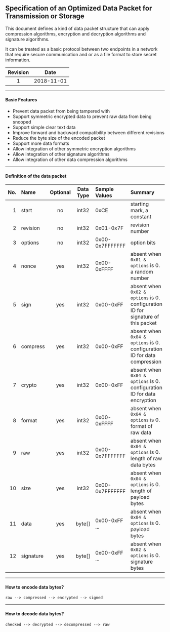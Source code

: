 ## Specification of an Optimized Data Packet for Transmission or Storage

This document defines a kind of data packet structure that can apply
compression algorithms, encryption and decryption algorithms and
signature algorithms.

It can be treated as a basic protocol between two endpoints in a network
that require secure communication and or as a file format to store
secret information.

| Revision | Date        |
|:--------:|:-----------:|
| 1        | 2018-11-01  |


----
#### Basic Features

* Prevent data packet from being tampered with
* Support symmetric encrypted data to prevent raw data from being snooped
* Support simple clear text data
* Improve forward and backward compatibility between different revisions
* Reduce the byte size of the encoded packet
* Support more data formats
* Allow integration of other symmetric encryption algorithms
* Allow integration of other signature algorithms
* Allow integration of other data compression algorithms


----
#### Definition of the data packet

| No. | Name             | Optional | Data Type  | Sample Values   | Summary
| ---:|:---------------- |:--------:|:----------:|:--------------- |:---------------------------------------------
|  1  | start            | no       | int32      | 0xCE            | starting mark, a constant
|  2  | revision         | no       | int32      | 0x01-0x7F       | revision number
|  3  | options          | no       | int32      | 0x00-0x7FFFFFFF | option bits
|  4  | nonce            | yes      | int32      | 0x00-0xFFFF     | absent when `0x01 & options` is 0. a random number
|  5  | sign             | yes      | int32      | 0x00-0xFF       | absent when `0x02 & options` is 0. configuration ID for signature of this packet
|  6  | compress         | yes      | int32      | 0x00-0xFF       | absent when `0x04 & options` is 0. configuration ID for data compression
|  7  | crypto           | yes      | int32      | 0x00-0xFF       | absent when `0x04 & options` is 0. configuration ID for data encryption
|  8  | format           | yes      | int32      | 0x00-0xFFFF     | absent when `0x04 & options` is 0. format of raw data
|  9  | raw              | yes      | int32      | 0x00-0x7FFFFFFF | absent when `0x04 & options` is 0. length of raw data bytes
| 10  | size             | yes      | int32      | 0x00-0x7FFFFFFF | absent when `0x04 & options` is 0. length of payload bytes
| 11  | data             | yes      | byte[]     | 0x00-0xFF ...   | absent when `0x04 & options` is 0. payload bytes
| 12  | signature        | yes      | byte[]     | 0x00-0xFF ...   | absent when `0x02 & options` is 0. signature bytes


----
#### How to encode data bytes?

```
raw --> compressed --> encrypted --> signed
```


----
#### How to decode data bytes?


```
checked --> decrypted --> decompressed --> raw
```

